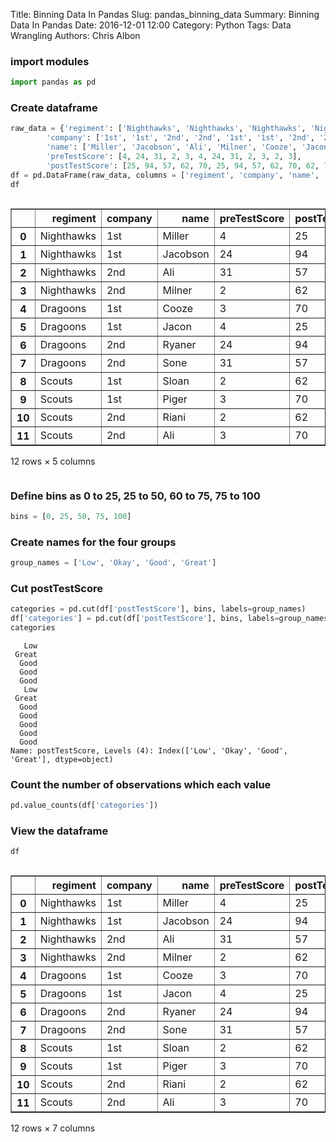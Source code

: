 Title: Binning Data In Pandas
Slug: pandas_binning_data
Summary: Binning Data In Pandas
Date: 2016-12-01 12:00
Category: Python
Tags: Data Wrangling
Authors: Chris Albon



### import modules


```python
import pandas as pd
```

### Create dataframe


```python
raw_data = {'regiment': ['Nighthawks', 'Nighthawks', 'Nighthawks', 'Nighthawks', 'Dragoons', 'Dragoons', 'Dragoons', 'Dragoons', 'Scouts', 'Scouts', 'Scouts', 'Scouts'], 
        'company': ['1st', '1st', '2nd', '2nd', '1st', '1st', '2nd', '2nd','1st', '1st', '2nd', '2nd'], 
        'name': ['Miller', 'Jacobson', 'Ali', 'Milner', 'Cooze', 'Jacon', 'Ryaner', 'Sone', 'Sloan', 'Piger', 'Riani', 'Ali'], 
        'preTestScore': [4, 24, 31, 2, 3, 4, 24, 31, 2, 3, 2, 3],
        'postTestScore': [25, 94, 57, 62, 70, 25, 94, 57, 62, 70, 62, 70]}
df = pd.DataFrame(raw_data, columns = ['regiment', 'company', 'name', 'preTestScore', 'postTestScore'])
df
```




<div style="max-height:1000px;max-width:1500px;overflow:auto;">
<table border="1" class="dataframe">
  <thead>
    <tr style="text-align: right;">
      <th></th>
      <th>regiment</th>
      <th>company</th>
      <th>name</th>
      <th>preTestScore</th>
      <th>postTestScore</th>
    </tr>
  </thead>
  <tbody>
    <tr>
      <th>0 </th>
      <td> Nighthawks</td>
      <td> 1st</td>
      <td>   Miller</td>
      <td>  4</td>
      <td> 25</td>
    </tr>
    <tr>
      <th>1 </th>
      <td> Nighthawks</td>
      <td> 1st</td>
      <td> Jacobson</td>
      <td> 24</td>
      <td> 94</td>
    </tr>
    <tr>
      <th>2 </th>
      <td> Nighthawks</td>
      <td> 2nd</td>
      <td>      Ali</td>
      <td> 31</td>
      <td> 57</td>
    </tr>
    <tr>
      <th>3 </th>
      <td> Nighthawks</td>
      <td> 2nd</td>
      <td>   Milner</td>
      <td>  2</td>
      <td> 62</td>
    </tr>
    <tr>
      <th>4 </th>
      <td>   Dragoons</td>
      <td> 1st</td>
      <td>    Cooze</td>
      <td>  3</td>
      <td> 70</td>
    </tr>
    <tr>
      <th>5 </th>
      <td>   Dragoons</td>
      <td> 1st</td>
      <td>    Jacon</td>
      <td>  4</td>
      <td> 25</td>
    </tr>
    <tr>
      <th>6 </th>
      <td>   Dragoons</td>
      <td> 2nd</td>
      <td>   Ryaner</td>
      <td> 24</td>
      <td> 94</td>
    </tr>
    <tr>
      <th>7 </th>
      <td>   Dragoons</td>
      <td> 2nd</td>
      <td>     Sone</td>
      <td> 31</td>
      <td> 57</td>
    </tr>
    <tr>
      <th>8 </th>
      <td>     Scouts</td>
      <td> 1st</td>
      <td>    Sloan</td>
      <td>  2</td>
      <td> 62</td>
    </tr>
    <tr>
      <th>9 </th>
      <td>     Scouts</td>
      <td> 1st</td>
      <td>    Piger</td>
      <td>  3</td>
      <td> 70</td>
    </tr>
    <tr>
      <th>10</th>
      <td>     Scouts</td>
      <td> 2nd</td>
      <td>    Riani</td>
      <td>  2</td>
      <td> 62</td>
    </tr>
    <tr>
      <th>11</th>
      <td>     Scouts</td>
      <td> 2nd</td>
      <td>      Ali</td>
      <td>  3</td>
      <td> 70</td>
    </tr>
  </tbody>
</table>
<p>12 rows × 5 columns</p>
</div>



### Define bins as 0 to 25, 25 to 50, 60 to 75, 75 to 100


```python
bins = [0, 25, 50, 75, 100]
```

### Create names for the four groups


```python
group_names = ['Low', 'Okay', 'Good', 'Great']
```

### Cut postTestScore


```python
categories = pd.cut(df['postTestScore'], bins, labels=group_names)
df['categories'] = pd.cut(df['postTestScore'], bins, labels=group_names)
categories
```




       Low
     Great
      Good
      Good
      Good
       Low
     Great
      Good
      Good
      Good
      Good
      Good
    Name: postTestScore, Levels (4): Index(['Low', 'Okay', 'Good', 'Great'], dtype=object)



### Count the number of observations which each value


```python
pd.value_counts(df['categories'])
```

### View the dataframe


```python
df
```




<div style="max-height:1000px;max-width:1500px;overflow:auto;">
<table border="1" class="dataframe">
  <thead>
    <tr style="text-align: right;">
      <th></th>
      <th>regiment</th>
      <th>company</th>
      <th>name</th>
      <th>preTestScore</th>
      <th>postTestScore</th>
      <th>scoresBinned</th>
      <th>categories</th>
    </tr>
  </thead>
  <tbody>
    <tr>
      <th>0 </th>
      <td> Nighthawks</td>
      <td> 1st</td>
      <td>   Miller</td>
      <td>  4</td>
      <td> 25</td>
      <td>   (0, 25]</td>
      <td>   Low</td>
    </tr>
    <tr>
      <th>1 </th>
      <td> Nighthawks</td>
      <td> 1st</td>
      <td> Jacobson</td>
      <td> 24</td>
      <td> 94</td>
      <td> (75, 100]</td>
      <td> Great</td>
    </tr>
    <tr>
      <th>2 </th>
      <td> Nighthawks</td>
      <td> 2nd</td>
      <td>      Ali</td>
      <td> 31</td>
      <td> 57</td>
      <td>  (50, 75]</td>
      <td>  Good</td>
    </tr>
    <tr>
      <th>3 </th>
      <td> Nighthawks</td>
      <td> 2nd</td>
      <td>   Milner</td>
      <td>  2</td>
      <td> 62</td>
      <td>  (50, 75]</td>
      <td>  Good</td>
    </tr>
    <tr>
      <th>4 </th>
      <td>   Dragoons</td>
      <td> 1st</td>
      <td>    Cooze</td>
      <td>  3</td>
      <td> 70</td>
      <td>  (50, 75]</td>
      <td>  Good</td>
    </tr>
    <tr>
      <th>5 </th>
      <td>   Dragoons</td>
      <td> 1st</td>
      <td>    Jacon</td>
      <td>  4</td>
      <td> 25</td>
      <td>   (0, 25]</td>
      <td>   Low</td>
    </tr>
    <tr>
      <th>6 </th>
      <td>   Dragoons</td>
      <td> 2nd</td>
      <td>   Ryaner</td>
      <td> 24</td>
      <td> 94</td>
      <td> (75, 100]</td>
      <td> Great</td>
    </tr>
    <tr>
      <th>7 </th>
      <td>   Dragoons</td>
      <td> 2nd</td>
      <td>     Sone</td>
      <td> 31</td>
      <td> 57</td>
      <td>  (50, 75]</td>
      <td>  Good</td>
    </tr>
    <tr>
      <th>8 </th>
      <td>     Scouts</td>
      <td> 1st</td>
      <td>    Sloan</td>
      <td>  2</td>
      <td> 62</td>
      <td>  (50, 75]</td>
      <td>  Good</td>
    </tr>
    <tr>
      <th>9 </th>
      <td>     Scouts</td>
      <td> 1st</td>
      <td>    Piger</td>
      <td>  3</td>
      <td> 70</td>
      <td>  (50, 75]</td>
      <td>  Good</td>
    </tr>
    <tr>
      <th>10</th>
      <td>     Scouts</td>
      <td> 2nd</td>
      <td>    Riani</td>
      <td>  2</td>
      <td> 62</td>
      <td>  (50, 75]</td>
      <td>  Good</td>
    </tr>
    <tr>
      <th>11</th>
      <td>     Scouts</td>
      <td> 2nd</td>
      <td>      Ali</td>
      <td>  3</td>
      <td> 70</td>
      <td>  (50, 75]</td>
      <td>  Good</td>
    </tr>
  </tbody>
</table>
<p>12 rows × 7 columns</p>
</div>


